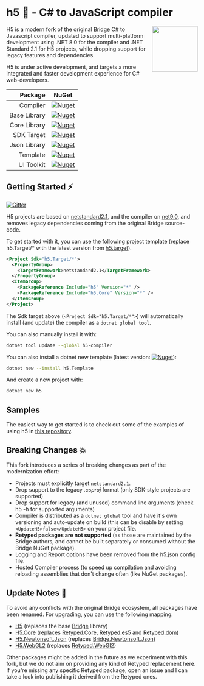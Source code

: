 #  h5 🚀 - C# to JavaScript compiler

<a href="https://h5.rocks"><img src="https://raw.githubusercontent.com/theolivenbaum/h5/master/logo/h5.svg" width="120" height="120" align="right" /></a>

H5 is a modern fork of the original [Bridge](https://github.com/bridgedotnet/bridge) C# to Javascript compiler, updated to support multi-platform development using .NET 8.0 for the compiler and .NET Standard 2.1 for H5 projects, while dropping support for legacy features and dependencies.


H5 is under active development, and targets a more integrated and faster development experience for C# web-developers.


|  Package | NuGet           | 
| -------------: |:-------------:|
| Compiler | [![Nuget](https://img.shields.io/nuget/v/h5-compiler.svg?maxAge=0&colorB=brightgreen)](https://www.nuget.org/packages/h5-compiler/) |
| Base Library | [![Nuget](https://img.shields.io/nuget/v/h5.svg?maxAge=0&colorB=brightgreen)](https://www.nuget.org/packages/h5/) |
| Core Library | [![Nuget](https://img.shields.io/nuget/v/h5.core.svg?maxAge=0&colorB=brightgreen)](https://www.nuget.org/packages/h5.core/) |
| SDK Target | [![Nuget](https://img.shields.io/nuget/v/h5.target.svg?maxAge=0&colorB=brightgreen)](https://www.nuget.org/packages/h5.target/) |
| Json Library | [![Nuget](https://img.shields.io/nuget/v/h5.Newtonsoft.Json.svg?maxAge=0&colorB=brightgreen)](https://www.nuget.org/packages/h5.Newtonsoft.Json/) |
| Template | [![Nuget](https://img.shields.io/nuget/v/h5.template.svg?maxAge=0&colorB=brightgreen)](https://www.nuget.org/packages/h5.template/) |
| UI Toolkit | [![Nuget](https://img.shields.io/nuget/v/tesserae.svg?maxAge=0&colorB=brightgreen)](https://www.nuget.org/packages/tesserae/)|


##  Getting Started ⚡

[![Gitter](https://badges.gitter.im/curiosityai/h5.svg)](https://gitter.im/curiosityai/h5?utm_source=badge&utm_medium=badge&utm_campaign=pr-badge&utm_content=badge)

H5 projects are based on [netstandard2.1](https://github.com/theolivenbaum/h5/blob/master/H5/H5/H5.csproj), and the compiler on [net9.0](https://github.com/theolivenbaum/h5/blob/master/H5/Compiler/Compiler/H5.Compiler.csproj), and removes legacy dependencies coming from the original Bridge source-code.

To get started with it, you can use the following project template (replace h5.Target/* with the latest version from [h5.target](https://www.nuget.org/packages/h5.target/)).

````xml
<Project Sdk="h5.Target/*">
  <PropertyGroup>
    <TargetFramework>netstandard2.1</TargetFramework>
  </PropertyGroup>
  <ItemGroup>
    <PackageReference Include="h5" Version="*" />
    <PackageReference Include="h5.Core" Version="*" />
  </ItemGroup>
</Project>
````

The Sdk target above (``<Project Sdk="h5.Target/*">``) will automatically install (and update) the compiler as a ``dotnet global tool``.

You can also manually install it with:

````bash
dotnet tool update --global h5-compiler
````

You can also install a dotnet new template (latest version:  [![Nuget](https://img.shields.io/nuget/v/h5.template.svg?maxAge=0&colorB=brightgreen)](https://www.nuget.org/packages/h5.template/)):

````bash
dotnet new --install h5.Template
````

And create a new project with:

````bash
dotnet new h5
```` 

## Samples
The easiest way to get started is to check out some of the examples of using h5 in [this repository](https://github.com/theolivenbaum/h5-samples). 

##  Breaking Changes 💥

This fork introduces a series of breaking changes as part of the modernization effort:
- Projects must explicitly target ``netstandard2.1``.
- Drop support to the legacy *.csproj* format (only SDK-style projects are supported)
- Drop support for legacy (and unused) command line arguments (check h5 -h for supported arguments)
- Compiler is distributed as a ``dotnet global`` tool and have it's own versioning and auto-update on build (this can be disable by setting `<UpdateH5>false</UpdateH5>` on your project file.
- **Retyped packages are not supported** (as those are maintained by the Bridge authors, and cannot be built separately or consumed without the Bridge NuGet package).
- Logging and Report options have been removed from the h5.json config file.
- Hosted Compiler process (to speed up compilation and avoiding reloading assemblies that don't change often (like NuGet packages).

##  Update Notes 📑

To avoid any conflicts with the original Bridge ecosystem, all packages have been renamed. For upgrading, you can use the following mapping:
- [H5](https://www.nuget.org/packages/h5/) (replaces the base [Bridge](https://www.nuget.org/packages/Bridge/) library) 
- [H5.Core](https://www.nuget.org/packages/h5.core) (replaces [Retyped.Core](https://www.nuget.org/packages/Retyped.Core/), [Retyped.es5](https://www.nuget.org/packages/Retyped.es5/) and [Retyped.dom](https://www.nuget.org/packages/Retyped.dom/))
- [H5.Newtonsoft.Json](https://www.nuget.org/packages/h5.Newtonsoft.Json/) (replaces [Bridge.Newtonsoft.Json](https://www.nuget.org/packages/Bridge.Newtonsoft.Json/))
- [H5.WebGL2](https://www.nuget.org/packages/h5.webgl2) (replaces [Retyped.WebGl2](https://www.nuget.org/packages/Retyped.Webgl2))

Other packages might be added in the future as we experiment with this fork, but we do not aim on providing any kind of Retyped replacement here.
If you're missing any specific Retyped package, open an issue and I can take a look into publishing it derived from the Retyped ones. 

